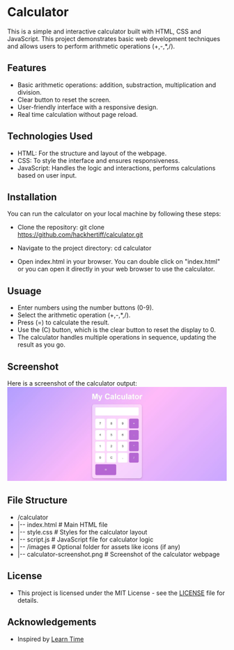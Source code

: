 # Calculator

This is a simple and interactive calculator built with HTML, CSS and JavaScript. This project demonstrates basic web development techniques and allows users to perform arithmetic operations (+,-,*,/).

## Features 
- Basic arithmetic operations: addition, substraction, multiplication and division.
- Clear button to reset the screen.
- User-friendly interface with a responsive design.
- Real time calculation without page reload.

## Technologies Used
- HTML: For the structure and layout of the webpage.
- CSS: To style the interface and ensures responsiveness.
- JavaScript: Handles the logic and interactions, performs calculations based on user input.

## Installation
You can run the calculator on your local machine by following these steps:

- Clone the repository:
git clone https://github.com/hackhertiff/calculator.git

- Navigate to the project directory:
cd calculator

- Open index.html in your browser.
You can double click on "index.html" or you can open it directly in your web browser to use the calculator.

## Usuage
- Enter numbers using the number buttons (0-9).
- Select the arithmetic operation (+,-,*,/).
- Press (=) to calculate the result.
- Use the (C) button, which is the clear button to reset the display to 0.
- The calculator handles multiple operations in sequence, updating the result as you go.

## Screenshot
Here is a screenshot of the calculator output:
![Calculator Screenshot](https://raw.githubusercontent.com/HackHerTiff/calculator/main/Project6.JPG)
  
## File Structure 
- /calculator
- |-- index.html        # Main HTML file
- |-- style.css         # Styles for the calculator layout
- |-- script.js         # JavaScript file for calculator logic
- |-- /images           # Optional folder for assets like icons (if any)
-    |-- calculator-screenshot.png  # Screenshot of the calculator webpage

## License
- This project is licensed under the MIT License - see the [LICENSE](LICENSE) file for details.

## Acknowledgements
- Inspired by <a href="https://learntime.net/search/">Learn Time</a>



